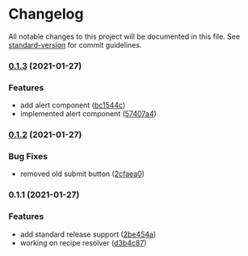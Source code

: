 # Changelog

All notable changes to this project will be documented in this file. See [standard-version](https://github.com/conventional-changelog/standard-version) for commit guidelines.

### [0.1.3](https://github.com/darkristy/recipe-app/compare/v0.1.2...v0.1.3) (2021-01-27)


### Features

* add alert component ([bc1544c](https://github.com/darkristy/recipe-app/commit/bc1544cc98d4b8625ad14ea26ad32a5f74d0e475))
* implemented alert component ([57407a4](https://github.com/darkristy/recipe-app/commit/57407a41da0a7a1b5295ab101f2ceea03e6282c0))

### [0.1.2](https://github.com/darkristy/recipe-app/compare/v0.1.1...v0.1.2) (2021-01-27)


### Bug Fixes

* removed old submit button ([2cfaea0](https://github.com/darkristy/recipe-app/commit/2cfaea04e688404044e00bd27a5097a474336105))

### 0.1.1 (2021-01-27)



### Features

* add standard release support ([2be454a](https://github.com/darkristy/recipe-app/commit/2be454a2d3809737c773bb06888da1530c3eb4c1))
* working on recipe resolver ([d3b4c87](https://github.com/darkristy/recipe-app/commit/d3b4c87a98a6ec40dc4438e2b2230a2b17ac736c))
